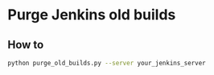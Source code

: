 # Purge Jenkins old builds

## How to

```bash
python purge_old_builds.py --server your_jenkins_server
```
